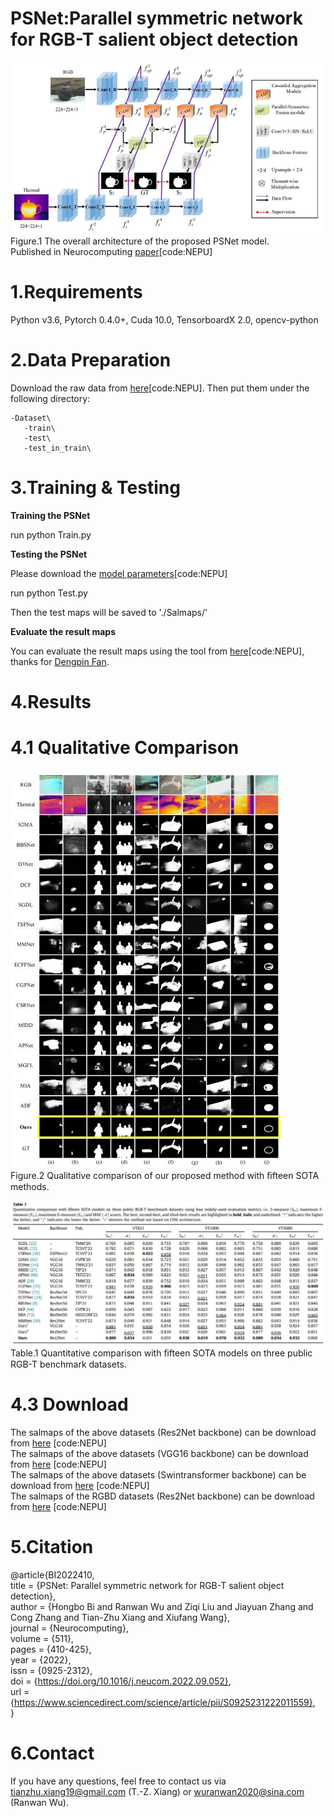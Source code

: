 # PSNet:Parallel symmetric network for RGB-T salient object detection  

![image](figs/overall.jpg)  
   Figure.1 The overall architecture of the proposed PSNet model.  
   Published in Neurocomputing [paper](https://pan.baidu.com/s/1V7DPu68B7uDzSHnTSE4h2g)[code:NEPU]
  
# 1.Requirements
Python v3.6, Pytorch 0.4.0+, Cuda 10.0, TensorboardX 2.0, opencv-python

# 2.Data Preparation
Download the raw data from [here](https://pan.baidu.com/s/1JtnzmNVp-W-68pwscQYM3g)[code:NEPU]. Then put them under the following directory:  

    -Dataset\   
       -train\  
       -test\  
       -test_in_train\
       
# 3.Training & Testing
**Training the PSNet**  

run python Train.py

**Testing the PSNet**  

Please download the [model parameters](https://pan.baidu.com/s/11zsL2vBhCbNIa7X9QDG5Hw)[code:NEPU]  

run python Test.py  

Then the test maps will be saved to './Salmaps/'

**Evaluate the result maps**  

You can evaluate the result maps using the tool from [here](https://pan.baidu.com/s/1gmckcn7FZuDP2ufiTM6qow)[code:NEPU], thanks for [Dengpin Fan](https://github.com/DengPingFan).

# 4.Results
# 4.1 Qualitative Comparison  
![image](figs/Qualitative_comparison.jpg)  
Figure.2 Qualitative comparison of our proposed method with ﬁfteen SOTA methods. 

![image](figs/results.jpg)  
Table.1 Quantitative comparison with ﬁfteen SOTA models on three public RGB-T benchmark datasets.  

# 4.3 Download  
The salmaps of the above datasets (Res2Net backbone) can be download from [here](https://pan.baidu.com/s/185hCBeczOtFbBdJoC_FcEQ) [code:NEPU]  
The salmaps of the above datasets (VGG16 backbone) can be download from [here](https://pan.baidu.com/s/11ibTBy0VUE17Lp5FxsNd9w) [code:NEPU]  
The salmaps of the above datasets (Swintransformer backbone) can be download from [here](https://pan.baidu.com/s/1_uY9a8cEBfPoIRAZD7Xvwg) [code:NEPU]  
The salmaps of the RGBD datasets (Res2Net backbone) can be download from [here](https://pan.baidu.com/s/1Pn6gtJ7-4ma4HgB90JPGGw) [code:NEPU]

# 5.Citation  
@article{BI2022410,  
title = {PSNet: Parallel symmetric network for RGB-T salient object detection},  
author = {Hongbo Bi and Ranwan Wu and Ziqi Liu and Jiayuan Zhang and Cong Zhang and Tian-Zhu Xiang and Xiufang Wang},  
journal = {Neurocomputing},  
volume = {511},  
pages = {410-425},  
year = {2022},  
issn = {0925-2312},  
doi = {https://doi.org/10.1016/j.neucom.2022.09.052},  
url = {https://www.sciencedirect.com/science/article/pii/S0925231222011559},  
}  

# 6.Contact  
If you have any questions, feel free to contact us via tianzhu.xiang19@gmail.com (T.-Z. Xiang) or wuranwan2020@sina.com (Ranwan Wu).
 

